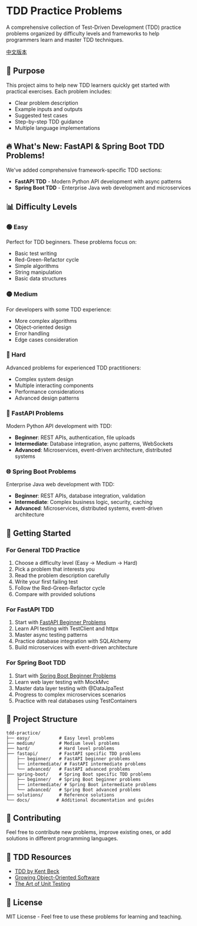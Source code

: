 # TDD Practice Problems

A comprehensive collection of Test-Driven Development (TDD) practice problems organized by difficulty levels and frameworks to help programmers learn and master TDD techniques.

[中文版本](README_zh.md)

## 🎯 Purpose

This project aims to help new TDD learners quickly get started with practical exercises. Each problem includes:
- Clear problem description
- Example inputs and outputs
- Suggested test cases
- Step-by-step TDD guidance
- Multiple language implementations

## 🔥 What's New: FastAPI & Spring Boot TDD Problems!

We've added comprehensive framework-specific TDD sections:
- **FastAPI TDD** - Modern Python API development with async patterns
- **Spring Boot TDD** - Enterprise Java web development and microservices

## 📊 Difficulty Levels

### 🟢 Easy
Perfect for TDD beginners. These problems focus on:
- Basic test writing
- Red-Green-Refactor cycle
- Simple algorithms
- String manipulation
- Basic data structures

### 🟡 Medium
For developers with some TDD experience:
- More complex algorithms
- Object-oriented design
- Error handling
- Edge cases consideration

### 🔴 Hard
Advanced problems for experienced TDD practitioners:
- Complex system design
- Multiple interacting components
- Performance considerations
- Advanced design patterns

### 🐍 FastAPI Problems
Modern Python API development with TDD:
- **Beginner**: REST APIs, authentication, file uploads
- **Intermediate**: Database integration, async patterns, WebSockets
- **Advanced**: Microservices, event-driven architecture, distributed systems

### 🌐 Spring Boot Problems
Enterprise Java web development with TDD:
- **Beginner**: REST APIs, database integration, validation
- **Intermediate**: Complex business logic, security, caching
- **Advanced**: Microservices, distributed systems, event-driven architecture

## 🚀 Getting Started

### For General TDD Practice
1. Choose a difficulty level (Easy → Medium → Hard)
2. Pick a problem that interests you
3. Read the problem description carefully
4. Write your first failing test
5. Follow the Red-Green-Refactor cycle
6. Compare with provided solutions

### For FastAPI TDD
1. Start with [FastAPI Beginner Problems](fastapi/beginner/)
2. Learn API testing with TestClient and httpx
3. Master async testing patterns
4. Practice database integration with SQLAlchemy
5. Build microservices with event-driven architecture

### For Spring Boot TDD
1. Start with [Spring Boot Beginner Problems](spring-boot/beginner/)
2. Learn web layer testing with MockMvc
3. Master data layer testing with @DataJpaTest
4. Progress to complex microservices scenarios
5. Practice with real databases using TestContainers

## 📁 Project Structure

```
tdd-practice/
├── easy/           # Easy level problems
├── medium/         # Medium level problems
├── hard/           # Hard level problems
├── fastapi/        # FastAPI specific TDD problems
│   ├── beginner/   # FastAPI beginner problems
│   ├── intermediate/ # FastAPI intermediate problems
│   └── advanced/   # FastAPI advanced problems
├── spring-boot/    # Spring Boot specific TDD problems
│   ├── beginner/   # Spring Boot beginner problems
│   ├── intermediate/ # Spring Boot intermediate problems
│   └── advanced/   # Spring Boot advanced problems
├── solutions/      # Reference solutions
└── docs/          # Additional documentation and guides
```

## 🌟 Contributing

Feel free to contribute new problems, improve existing ones, or add solutions in different programming languages.

## 📖 TDD Resources

- [TDD by Kent Beck](https://www.amazon.com/Test-Driven-Development-Kent-Beck/dp/0321146530)
- [Growing Object-Oriented Software](https://www.amazon.com/Growing-Object-Oriented-Software-Guided-Tests/dp/0321503627)
- [The Art of Unit Testing](https://www.amazon.com/Art-Unit-Testing-examples/dp/1617290890)

## 📄 License

MIT License - Feel free to use these problems for learning and teaching.